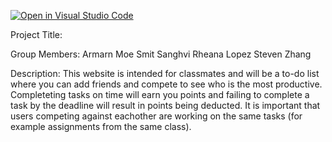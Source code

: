 [![Open in Visual Studio Code](https://classroom.github.com/assets/open-in-vscode-2e0aaae1b6195c2367325f4f02e2d04e9abb55f0b24a779b69b11b9e10269abc.svg)](https://classroom.github.com/online_ide?assignment_repo_id=17799777&assignment_repo_type=AssignmentRepo)

Project Title:


Group Members:
Armarn Moe
Smit Sanghvi
Rheana Lopez
Steven Zhang

Description:
This website is intended for classmates and will be a to-do list where you can add friends and compete to see who is the most productive. Completeting tasks on time will earn you points and failing to complete a task by the deadline will result in points being deducted. It is important that users competing against eachother are working on the same tasks (for example assignments from the same class).

